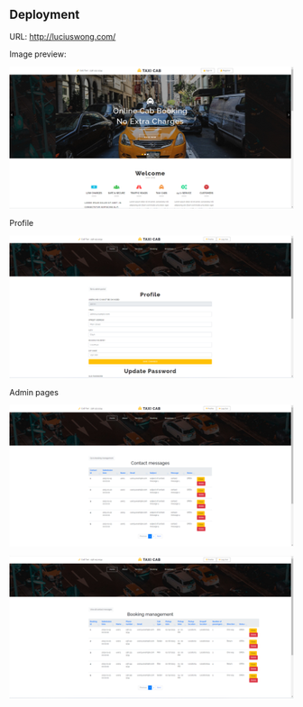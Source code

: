 ## Deployment  

URL: http://luciuswong.com/  

Image preview:  

![taxicab_snapshot_20230120.png](/taxicab_snapshot_20230120.png)  

Profile  

![taxicab_snapshot_profile.png](/taxicab_snapshot_profile.png)  

Admin pages  

![taxicab_snapshot_admin_contact.png](/taxicab_snapshot_admin_contact.png)  

![taxicab_snapshot_admin_booking.png](/taxicab_snapshot_admin_booking.png)  